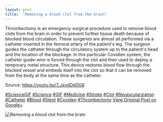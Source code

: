 ```yaml
---
layout: post
title:  "Removing a blood clot from the brain"
---
```


Thrombectomy is an emergency surgical procedure used to remove blood clots from the brain in order to prevent further tissue death because of blocked blood circulation. These surgeries are almost all performed via a catheter inserted in the femoral artery of the patient's leg. The surgeon guides the catheter through the circulatory system up to the patient's head and the location of the blockage. In this particular Covidien system, the catheter guide-wire is forced through the clot and then used to deploy a temporary metal structure. This device restores blood flow through the blocked vessel and embeds itself into the clot so that it can be removed from the body at the same time as the catheter.  
  
Source: <https://youtu.be/7_JxvdDeDG8>  
  
[#ScienceGIF](https://plus.google.com/s/%23ScienceGIF/posts) [#Science](https://plus.google.com/s/%23Science/posts) [#GIF](https://plus.google.com/s/%23GIF/posts) [#Medicine](https://plus.google.com/s/%23Medicine/posts) [#Stroke](https://plus.google.com/s/%23Stroke/posts) [#Clot](https://plus.google.com/s/%23Clot/posts) [#Revascularization](https://plus.google.com/s/%23Revascularization/posts) [#Catheter](https://plus.google.com/s/%23Catheter/posts) [#Blood](https://plus.google.com/s/%23Blood/posts) [#Stent](https://plus.google.com/s/%23Stent/posts) [#Coviden](https://plus.google.com/s/%23Coviden/posts) [#Thrombectomy](https://plus.google.com/s/%23Thrombectomy/posts)
[View Original Post on Google+](https://plus.google.com/+ColinSullender/posts/E982DVSnHRK)

![Removing a blood clot from the brain](/assets/img/2016-01-14-Removing-a-blood-clot-from-the-brain.gif)
